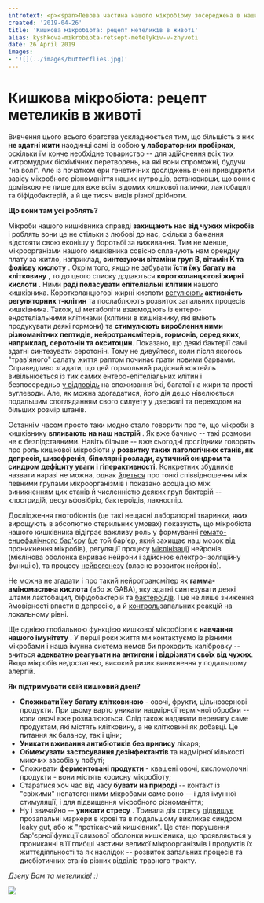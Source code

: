 ```yaml
---
introtext: <p><span>Левова частина нашого мікробіому зосереджена в наших нутрощах – там добре, тепло, завжди нова смачна їжа. Рай та й годі. </span><span>Площа нашого травного тракту <a href="https://www.ncbi.nlm.nih.gov/pmc/articles/PMC6388077/">складає</a> 250-400 м</span><sup>2</sup><span>, що на два порядки перевищує площу нашої шкіри. Фактично вся ця площа вкрита біоплівкою мікроорганізмів і є полем взаємодії нашого організму із мікробами. Довгий час вважалося (і досі зустрічається), що кількість мікробних клітин, що населяють наше тіло, у 10 разів більша, ніж кількість власне клітин нашого тіла. <a href="https://www.nature.com/news/scientists-bust-myth-that-our-bodies-have-more-bacteria-than-human-cells-1.19136">Останні підрахунки</a> кажуть, що це співвідношення дещо менше та становить 3:1 чи навіть 1:1. </span><span>Найвища густонаселеність мікробами спостерігається у товстому кишківнику - на один грам його вмісту припадає 10</span><sup>12 </sup><span>маленьких мікробчиків.</span></p>
created: '2019-04-26'
title: 'Кишкова мікробіота: рецепт метеликів в животі'
alias: kyshkova-mikrobiota-retsept-metelykiv-v-zhyvoti
date: 26 April 2019
images:
- '![](../images/butterflies.jpg)'
---
```


# Кишкова мікробіота: рецепт метеликів в животі

Вивчення цього всього братства ускладнюється тим, що більшість з них **не здатні жити** наодинці самі із собою **у лабораторних пробірках**, оскільки їм конче необхідне товариство -- для здійснення всіх тих хитромудрих біохімічних перетворень, на які вони спроможні, будучи "на волі". Але із початком ери генетичних досліджень вчені привідкрили завісу мікробного різноманіття наших нутрощів, встановивши, що вони є домівкою не лише для вже всім відомих кишкової палички, лактобацил та біфідобактерій, а й ще тисяч видів різної дрібноти.

**Що вони там усі роблять?**

Мікроби нашого кишківника справді **захищають нас від чужих мікробів** і роблять вони це не стільки з любові до нас, скільки з бажання відстояти свою еконішу у боротьбі за виживання. Тим не менше, мікроорганізми нашого кишківника совісно сплачують нам орендну плату за житло, наприклад, **синтезуючи вітаміни груп В, вітамін К та фолієву кислоту** . Окрім того, якщо не забувати **їсти їжу багату на клітковину** , то до цього списку додаються **коротколанцюгові жирні кислоти** . Ними **раді поласувати епітеліальні клітини** нашого кишківника. Коротколанцюгові жирні кислоти [регулюють](https://www.ncbi.nlm.nih.gov/pmc/articles/PMC3807819/) **активність регуляторних т-клітин** та послаблюють розвиток запальних процесів кишківника. Також, ці метаболіти взаємодіють із ентеро-ендотеліальними клітинами (клітини в кишківнику, які вміють продукувати деякі гормони) та **стимулюють вироблення ними різноманітних пептидів, нейротрансмітерів, гормонів, серед яких, наприклад, серотонін та окситоцин**. Показано, що деякі бактерії самі здатні синтезувати серотонін. Тому не дивуйтеся, коли після якогось "трав'яного" салату життя раптом починає грати новими барвами. Справедливо згадати, що цей гормольний радісний коктейль вивільнюється із тих самих ентеро-епітеліальних клітин і безпосередньо [у відповідь](https://www.ncbi.nlm.nih.gov/pmc/articles/PMC5794698/) на споживання їжі, багатої на жири та прості вуглеводи. Але, як можна здогадатися, його дія дещо нівелюється подальшим спогляданням свого силуету у дзеркалі та переходом на більших розмір штанів.

Останнім часом просто таки модно стало говорити про те, що мікроби в кишківнику **впливають на наш настрій** . Як вже бачимо -- такі розмови не є безпідставними. Навіть більше -- вже сьогодні дослідники говорять про роль кишкової мікробіоти у **розвитку таких патологічних станів, як депресія, шизофренія, біполярні розлади, аутичний синдром та синдром дефіциту уваги і гіперактивності.** Конкретних збудників назвати наразі не можна, однак [йдеться](https://www.ncbi.nlm.nih.gov/pubmed/30953055) про тонкі співвідношення між певними групами мікроорганізмів і показано асоціацію між виникненням цих станів й численністю деяких груп бактерій -- клостридій, десульфовібріо, бактероїдів, лахноспір.

Дослідження гнотобіонтів (це такі нещасні лабораторні тваринки, яких вирощують в абсолютно стерильних умовах) показують, що мікробіота нашого кишківника відіграє важливу роль у формуванні [гемато-енцефалічного бар'єру](https://www.ncbi.nlm.nih.gov/pmc/articles/PMC4396848/) (це той бар'єр, який захищає наш мозок від проникнення мікробів), регуляції процесу [мієлінізації](https://www.ncbi.nlm.nih.gov/pmc/articles/PMC4872400/) нейронів (мієлінова оболонка вкриває нейрони і здійснює електро-ізоляційну функцію), та процесу [нейрогенезу](https://www.sciencedirect.com/science/article/pii/S1931312816300506) (власне розвиток нейронів).

Не можна не згадати і про такий нейротрансмітер як **гамма-аміномасляна кислота** (або ж GABA), яку здатні синтезувати деякі штами лактобацил, біфідобактерій та [бактероїдів](https://www.nature.com/articles/s41564-018-0307-3?WT.feed_name=subjects_virology). І це не лише зниження ймовірності впасти в депресію, а й [контроль](https://www.ncbi.nlm.nih.gov/pubmed/15470076)запальних реакцій на локальному рівні.

Ще однією глобальною функцією кишкової мікробіоти є **навчання нашого імунітету** . У перші роки життя ми контактуємо із різними мікробами і наша імунна система немов би проходить калібровку -- вчиться **адекватно реагувати на антигени і відрізняти своїх від чужих**. Якщо мікробів недостатньо, високий ризик виникнення у подальшому алергій.

**Як підтримувати свій кишковий дзен?**

* **Споживати їжу багату клітковиною** - овочі, фрукти, цільнозернові продукти. При цьому варто уникати надмірної термічної обробки -- коли овочі вже розвалюються. Слід також надавати перевагу саме продуктам, які містять клітковину, а не клітковині як добавці. Це питання як балансу, так і ціни;
* **Уникати вживання антибіотиків без припису** лікаря;
* **Обмежувати застосування дезінфектантів** та надмірної кількості миючих засобів у побуті;
* Споживати **ферментовані продукти** - квашені овочі, кисломолочні продукти - вони містять корисну мікробіоту;
* Старатися хоч час від часу **бувати на природі** -- контакт із "свіжими" непатогенними мікробами саме воно -- і для імунної стимуляції, і для підвищення мікробного різноманіття;
* Ну і звичайно -- **уникати стресу** . Тривала дія стресу [підвищує](https://www.ncbi.nlm.nih.gov/pmc/articles/PMC5794698/) прозапальні маркери в крові та в подальшому викликає синдром leaky gut, або ж "протікаючий кишківник". Це стан порушення бар'єрної функції слизової оболонки кишківника, що проявляється у прониканні в її глибші частини великої мікроорганізмів і продуктів їх життєдіяльності та як наслідок -- розвиток запальних процесів та дисбіотичних станів різних відділів травного тракту.

*Дзену Вам та метеликів! :)*

![](../images/butterflies.jpg)

